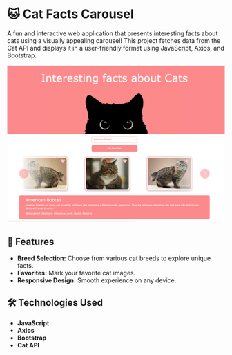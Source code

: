 # 🐱 Cat Facts Carousel

A fun and interactive web application that presents interesting facts about cats using a visually appealing carousel! This project fetches data from the Cat API and displays it in a user-friendly format using JavaScript, Axios, and Bootstrap.

![Project Screenshot](./background.png)

## 🎯 Features

- **Breed Selection:** Choose from various cat breeds to explore unique facts.
- **Favorites:** Mark your favorite cat images.
- **Responsive Design:** Smooth experience on any device.

## 🛠️ Technologies Used

- **JavaScript**
- **Axios**
- **Bootstrap**
- **Cat API**
